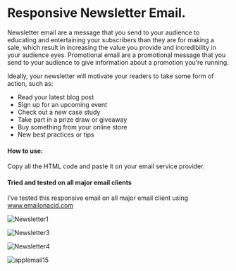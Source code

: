 
# Responsive Newsletter Email.

Newsletter email are a message that you send to your audience to educating and entertaining 
your subscribers than they are for making a sale, which result in increasing the value you provide and incredibility in your audience eyes.
Promotional email are a promotional message that you send to your audience to give information about a promotion you’re running.


Ideally, your newsletter will motivate your readers to take some form of action, such as:
- Read your latest blog post
- Sign up for an upcoming event
- Check out a new case study
- Take part in a prize draw or giveaway
- Buy something from your online store
- New best practices or tips








#### How to use:

Copy all the HTML code and paste it on your email service provider.

#### Tried and tested on all major email clients

I’ve tested this responsive email on all major email client using www.emailonacid.com

![Newsletter1](https://user-images.githubusercontent.com/112459290/204507618-f94773cb-7ce8-44d6-92fd-a1114867da2f.png)

![Newsletter3](https://user-images.githubusercontent.com/112459290/204507656-4f0e7312-4ad2-4d25-955f-fdd6221c46c1.png)

![Newsletter4](https://user-images.githubusercontent.com/112459290/204507690-cd2712af-afd9-4508-bf81-ade3df8188f4.png)

![applemail15](https://user-images.githubusercontent.com/112459290/204507856-e8b409e9-0ce4-4957-b49e-f9cf73020b67.png)

